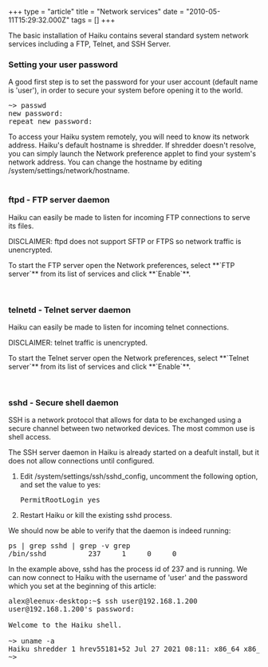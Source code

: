 +++
type = "article"
title = "Network services"
date = "2010-05-11T15:29:32.000Z"
tags = []
+++

The basic installation of Haiku contains several standard system network services including a FTP, Telnet, and SSH Server.

<h3>Setting your user password</h3>
<p>A good first step is to set the password for your user account (default name is 'user'), in order to secure your system before opening it to the world.

<pre class="terminal">~> passwd
new password:
repeat new password:</pre></p>

<div class='box-info'>To access your Haiku system remotely, you will need to know its network address.
Haiku's default hostname is shredder. If shredder doesn't resolve, you can simply launch the
<span class='app'>Network</span> preference applet to find your system's network address.
You can change the hostname by editing /system/settings/network/hostname.</div>
<br>

<h3>ftpd - FTP server daemon</h3>
Haiku can easily be made to listen for incoming FTP connections to serve its files.

DISCLAIMER: ftpd does not support SFTP or FTPS so network traffic is unencrypted.

<p>To start the FTP server open the Network preferences, select **`FTP server`**  from its list of services and click **`Enable`**.</p>
<br>
<h3>telnetd - Telnet server daemon</h3>
Haiku can easily be made to listen for incoming telnet connections.

DISCLAIMER: telnet traffic is unencrypted.

<p>To start the Telnet server open the Network preferences, select **`Telnet server`**  from its list of services and click **`Enable`**.</p>
<br>
<h3>sshd - Secure shell daemon</h3>
SSH is a network protocol that allows for data to be exchanged using a secure channel between two networked devices. The most common use is shell access.

The SSH server daemon in Haiku is already started on a deafult install, but it does not allow connections until configured.
<ol>
<li>Edit /system/settings/ssh/sshd_config, uncomment the following option, and set the value to yes: <pre class="terminal">PermitRootLogin yes</pre></li>
<li>Restart Haiku or kill the existing sshd process.</li>
</ol>

We should now be able to verify that the daemon is indeed running:
<pre class="terminal">ps | grep sshd | grep -v grep
/bin/sshd          237     1     0     0</pre>

In the example above, sshd has the process id of 237 and is running. We can now connect to Haiku with the username of 'user' and the password which you set at the beginning of this article:
<pre class="terminal">alex@leenux-desktop:~$ ssh user@192.168.1.200
user@192.168.1.200's password: 

Welcome to the Haiku shell.

~> uname -a
Haiku shredder 1 hrev55181+52 Jul 27 2021 08:11: x86_64 x86_64 Haiku
~> </pre>
